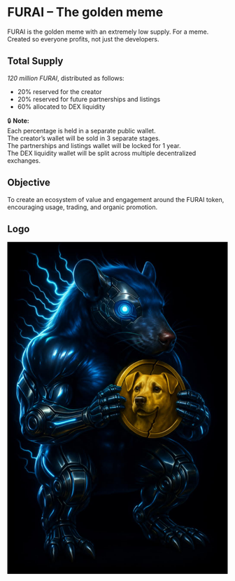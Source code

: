 # FURAI – The golden meme

FURAI is the golden meme with an extremely low supply. For a meme. Created so everyone profits, not just the developers.

## Total Supply

*120 million FURAI*, distributed as follows:

- 20% reserved for the creator  
- 20% reserved for future partnerships and listings  
- 60% allocated to DEX liquidity  

🔒 **Note:**  
Each percentage is held in a separate public wallet.  
The creator’s wallet will be sold in 3 separate stages.  
The partnerships and listings wallet will be locked for 1 year.  
The DEX liquidity wallet will be split across multiple decentralized exchanges.


## Objective

To create an ecosystem of value and engagement around the FURAI token, encouraging usage, trading, and organic promotion.

## Logo

![FURAI logo](furai_logo.jpg)
